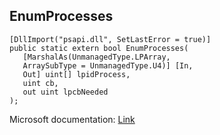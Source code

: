 ## EnumProcesses

```
[DllImport("psapi.dll", SetLastError = true)]
public static extern bool EnumProcesses(
   [MarshalAs(UnmanagedType.LPArray,
   ArraySubType = UnmanagedType.U4)] [In,
   Out] uint[] lpidProcess,
   uint cb,
   out uint lpcbNeeded
);
```

Microsoft documentation: [Link](https://docs.microsoft.com/en-us/windows/win32/api/psapi/nf-psapi-enumprocesses)
